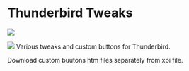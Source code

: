 # Thunderbird Tweaks

<img src="https://github.com/srazzano/Images/blob/master/tweaks.png"/>

<img src="https://github.com/srazzano/Images/blob/master/tbicon.png"/> Various tweaks and custom buttons for Thunderbird.

Download custom buutons htm files separately from xpi file.
